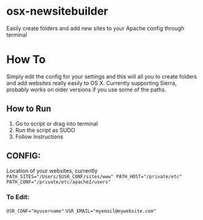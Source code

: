 # osx-newsitebuilder
Easily create folders and add new sites to your Apache config through terminal

# How To
Simply edit the config for your settings and this will all you to create folders and add websites really easily to OS X.
Currently supporting Sierra, probably works on older versions if you use some of the paths.

## How to Run
1. Go to script or drag into terminal
2. Run the script as SUDO
3. Follow Instructions

## CONFIG:
Location of your websites, currently 
`PATH_SITES="/Users/$USR_CONF/sites/www"
PATH_HOST="/private/etc"
PATH_CONF="/private/etc/apache2/users"`

### To Edit:
`USR_CONF="myusername"`
`USR_EMAIL="myemail@mywebsite.com"`
